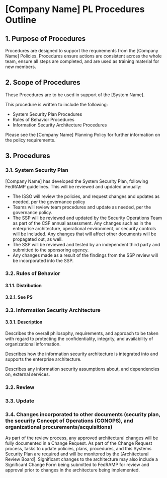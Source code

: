# [Company Name] PL Procedures Outline
## 1.	Purpose of Procedures
Procedures are designed to support the requirements from the [Company Name] Policies.  Procedures ensure actions are consistent across the whole team, ensure all steps are completed, and are used as training material for new members.

## 2.	Scope of Procedures
These Procedures are to be used in support of the [System Name].

This procedure is written to include the following:
* System Security Plan Procedures
* Rules of Behavior Procedures
* Information Security Architecture Procedures

Please see the [Company Name] Planning Policy for further information on the policy requirements.

## 3. Procedures
### 3.1.	System Security Plan
[Company Name] has developed the System Security Plan, following FedRAMP guidelines.  This will be reviewed and updated annually:
* The ISSO will review the policies, and request changes and updates as needed, per the governance policy
* Teams will review team procedures and update as needed, per the governance policy.
* The SSP will be reviewed and updated by the Security Operations Team as part of the CSF annual assessment.  Any changes such as in the enterprise architecture, operational environment, or security controls will be included.  Any changes that will affect other documents will be propagated out, as well.
* The SSP will be reviewed and tested by an independent third party and submitted to the sponsoring agency.  
* Any changes made as a result of the findings from the SSP review will be incorporated into the SSP.

### 3.2.	Rules of Behavior
#### 3.1.1.	Distribution
#### 3.2.1.	See PS
### 3.3.	Information Security Architecture
#### 3.3.1.	Description
Describes the overall philosophy, requirements, and approach to be taken with regard to protecting the confidentiality, integrity, and availability of organizational information.

Describes how the information security architecture is integrated into and supports the enterprise architecture.

Describes any information security assumptions about, and dependencies on, external services.
### 3.2.	Review
### 3.3.	Update
### 3.4.	Changes incorporated to other documents (security plan, the security Concept of Operations (CONOPS), and organizational procurements/acquisitions)
As part of the review process, any approved architectural changes will be fully documented in a Change Request.  As part of the Change Request process, tasks to update policies, plans, procedures, and this Systems Security Plan are required and will be monitored by the [Architectural Review Board]. Significant changes to the architecture may also include a Significant Change Form being submitted to FedRAMP for review and approval prior to changes in the architecture being implemented.
